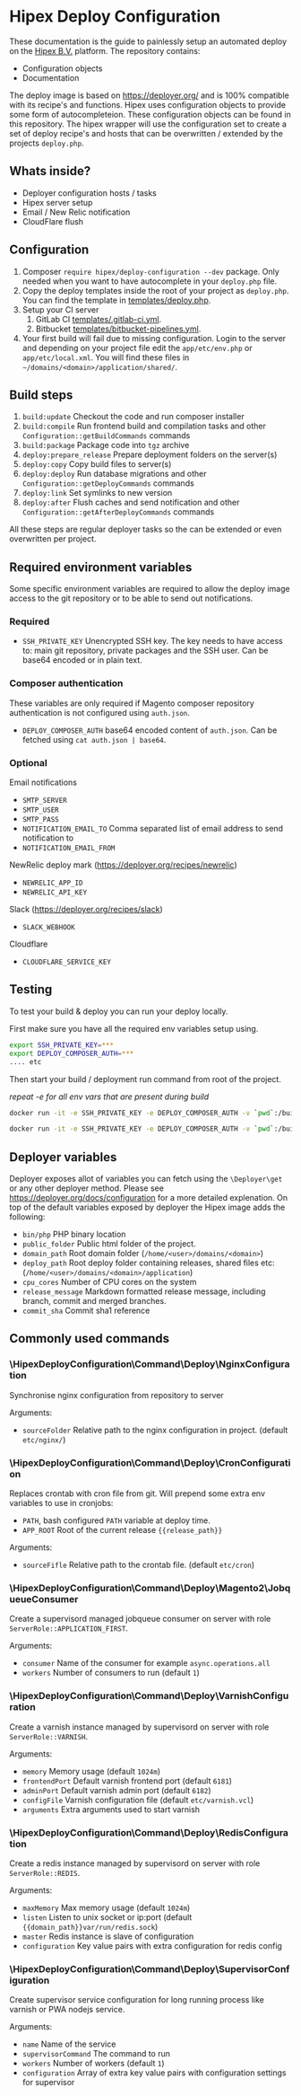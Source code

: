 # Hipex Deploy Configuration
These documentation is the guide to painlessly setup an automated deploy on the [Hipex B.V.](https://www.hipex.io/)
 platform.
The repository contains:

- Configuration objects
- Documentation

The deploy image is based on https://deployer.org/ and is 100% compatible with its recipe's and functions. Hipex uses
configuration objects to provide some form of autocompleteion. These configuration objects can be found in this
repository. The hipex wrapper will use the configuration set to create a set of deploy recipe's and hosts that
can be overwritten / extended by the projects `deploy.php`.

## Whats inside?
- Deployer configuration hosts / tasks
- Hipex server setup
- Email / New Relic notification
- CloudFlare flush

## Configuration
1. Composer `require hipex/deploy-configuration --dev` package. Only needed when you want to have autocomplete in your `deploy.php`
file.
2. Copy the deploy templates inside the root of your project as `deploy.php`. You can find the template in
[templates/deploy.php](./templates/deploy.php).
3. Setup your CI server
    1.  GitLab CI [templates/.gitlab-ci.yml](./templates/.gitlab-ci.yml).
    3.  Bitbucket [templates/bitbucket-pipelines.yml](./templates/bitbucket-pipelines.yml).
4. Your first build will fail due to missing configuration. Login to the server and depending on your project file edit
the `app/etc/env.php` or `app/etc/local.xml`. You will find these files in `~/domains/<domain>/application/shared/`.  

## Build steps
1. `build:update` Checkout the code and run composer installer
2. `build:compile` Run frontend build and compilation tasks and other `Configuration::getBuildCommands` commands
3. `build:package` Package code into `tgz` archive
4. `deploy:prepare_release` Prepare deployment folders on the server(s)
5. `deploy:copy` Copy build files to server(s)
6. `deploy:deploy` Run database migrations and other `Configuration::getDeployCommands` commands
7. `deploy:link` Set symlinks to new version
8. `deploy:after` Flush caches and send notification and other `Configuration::getAfterDeployCommands` commands

All these steps are regular deployer tasks so the can be extended or even overwritten per project.

## Required environment variables
Some specific environment variables are required to allow the deploy image access to the git repository
or to be able to send out notifications.

### Required
- `SSH_PRIVATE_KEY` Unencrypted SSH key. The key needs to have access to: main git repository, private packages
and the SSH user. Can be base64 encoded or in plain text.

### Composer authentication
These variables are only required if Magento composer repository authentication is not configured using `auth.json`. 
- `DEPLOY_COMPOSER_AUTH` base64 encoded content of `auth.json`. Can be fetched using `cat auth.json | base64`.

### Optional
Email notifications
- `SMTP_SERVER`
- `SMTP_USER` 
- `SMTP_PASS`
- `NOTIFICATION_EMAIL_TO` Comma separated list of email address to send notification to
- `NOTIFICATION_EMAIL_FROM`

NewRelic deploy mark (https://deployer.org/recipes/newrelic)
- `NEWRELIC_APP_ID`
- `NEWRELIC_API_KEY`

Slack (https://deployer.org/recipes/slack)
- `SLACK_WEBHOOK`

Cloudflare
- `CLOUDFLARE_SERVICE_KEY`

## Testing
To test your build & deploy you can run your deploy locally.

First make sure you have all the required env variables setup using.

```bash
export SSH_PRIVATE_KEY=***
export DEPLOY_COMPOSER_AUTH=***
.... etc
```

Then start your build / deployment run command from root of the project.

*repeat -e <ENV> for all env vars that are present during build*
```bash
docker run -it -e SSH_PRIVATE_KEY -e DEPLOY_COMPOSER_AUTH -v `pwd`:/build hipex/deploy hipex-deploy build -vvv 
```

```bash
docker run -it -e SSH_PRIVATE_KEY -e DEPLOY_COMPOSER_AUTH -v `pwd`:/build hipex/deploy hipex-deploy deploy acceptance -vvv 
```

## Deployer variables
Deployer exposes allot of variables you can fetch using the `\Deployer\get` or any other deployer method. Please see
https://deployer.org/docs/configuration for a more detailed explenation. On top of the default variables exposed by 
deployer the Hipex image adds the following:

- `bin/php` PHP binary location
- `public_folder` Public html folder of the project.
- `domain_path` Root domain folder (`/home/<user>/domains/<domain>`)
- `deploy_path` Root deploy folder containing releases, shared files etc: (`/home/<user>/domains/<domain>/application`)
- `cpu_cores` Number of CPU cores on the system
- `release_message` Markdown formatted release message, including branch, commit and merged branches. 
- `commit_sha` Commit sha1 reference

## Commonly used commands

### \HipexDeployConfiguration\Command\Deploy\NginxConfiguration
Synchronise nginx configuration from repository to server

Arguments:
- `sourceFolder` Relative path to the nginx configuration in project. (default `etc/nginx/`)

### \HipexDeployConfiguration\Command\Deploy\CronConfiguration
Replaces crontab with cron file from git. Will prepend some extra env variables to use in cronjobs:

- `PATH`, bash configured `PATH` variable at deploy time.
- `APP_ROOT` Root of the current release `{{release_path}}`

Arguments:
- `sourceFifle` Relative path to the crontab file. (default `etc/cron`) 

### \HipexDeployConfiguration\Command\Deploy\Magento2\JobqueueConsumer
Create a supervisord managed jobqueue consumer on server with role `ServerRole::APPLICATION_FIRST`.

Arguments:
- `consumer` Name of the consumer for example `async.operations.all`
- `workers` Number of consumers to run  (default `1`)


### \HipexDeployConfiguration\Command\Deploy\VarnishConfiguration
Create a varnish instance managed by supervisord on server with role `ServerRole::VARNISH`.

Arguments:
- `memory` Memory usage (default `1024m`)
- `frontendPort` Default varnish frontend port (default `6181`)
- `adminPort` Default varnish admin port (default `6182`)
- `configFile` Varnish configuration file (default `etc/varnish.vcl`)
- `arguments` Extra arguments used to start varnish


### \HipexDeployConfiguration\Command\Deploy\RedisConfiguration
Create a redis instance managed by supervisord on server with role `ServerRole::REDIS`.

Arguments:
- `maxMemory` Max memory usage (default `1024m`)
- `listen` Listen to unix socket or ip:port (default `{{domain_path}}var/run/redis.sock`)
- `master` Redis instance is slave of configuration
- `configuration` Key value pairs with extra configuration for redis config


### \HipexDeployConfiguration\Command\Deploy\SupervisorConfiguration
Create supervisor service configuration for long running process like varnish or PWA nodejs service.

Arguments:
- `name` Name of the service
- `supervisorCommand` The command to run
- `workers` Number of workers (default `1`)
- `configuration` Array of extra key value pairs with configuration settings for supervisor
